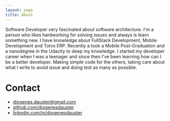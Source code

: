 ```yaml
---
layout: page
title: About
---
```


Software Developer very fascinated about software architecture. I'm a person who likes hardworking for solving issues and always is learn something new. I have knowledge about FullStack Development, Mobile Development and Totvs ERP. Recently a took a Mobile Post-Graduation and a nanodegree in the Udacity to deep my knowledge. I started my developer career when I was a teenager and since then I've been learning how can I be a better developer. Making simple code for the others, taking care about what I write to avoid issue and doing test as many as possible.

# Contact

- [diogenes.dauster@gmail.com](mailto:diogenes.dauster@gmail.com)
- [github.com/diogenesdauster](https://github.com/diogenesdauster)
- [linkedin.com/in/diogenesdauster](https://www.linkedin.com/in/diogenesdauster/)
